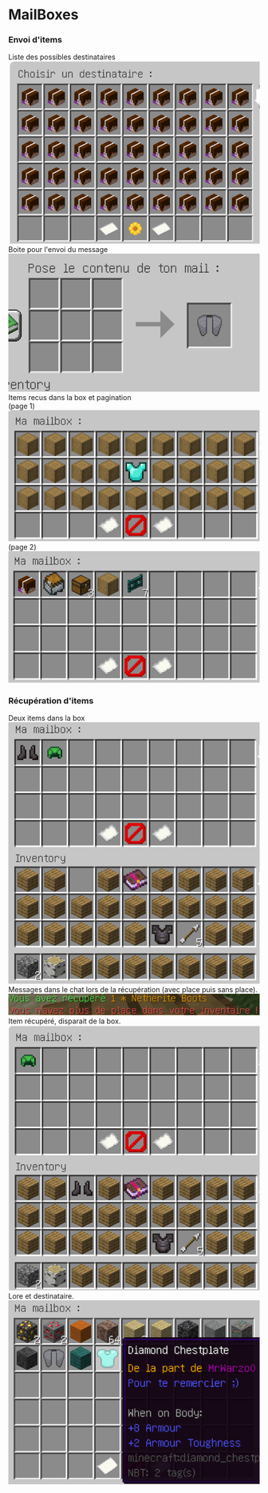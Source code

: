 # MailBoxes

### Envoi d'items
Liste des possibles destinataires
<br/>
![img_2.png](img/img_2.png)
Boite pour l'envoi du message
<br/>
![img_3.png](img/img_3.png) 
Items recus dans la box et pagination
<br/>
(page 1)
<br/>
![img_1.png](img/img_1.png)
(page 2)
![img.png](img/img.png)

### Récupération d'items
Deux items dans la box
<br/>
![img_4.png](img/img_4.png)
Messages dans le chat lors de la récupération (avec place puis sans place).
<br/>
![img_6.png](img/img_6.png)
Item récupéré, disparait de la box.
<br/>
![img_5.png](img/img_5.png)
Lore et destinataire.
<br/>
![img_7.png](img/img_7.png)
